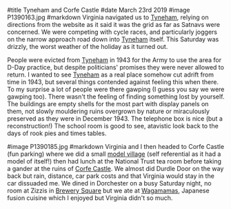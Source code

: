 #title Tyneham and Corfe Castle
#date March 23rd 2019
#image P1390163.jpg
#markdown
Virginia navigated us to [Tyneham](http://www.tynehamopc.org.uk),
relying on directions from the website as it said it was the grid as far as Satnavs were concerned. We were competing with cycle races, and particularly joggers on the narrow approach road down into [Tyneham](http://www.tynehamopc.org.uk) itself. This Saturday was drizzly, the worst weather of the holiday as it turned out.

People were evicted from [Tyneham](http://www.tynehamopc.org.uk) in 1943 for the Army to use the area for D-Day practice, but despite politicians' promises they were never allowed to return. I wanted to see [Tyneham](http://www.tynehamopc.org.uk) as a real place somehow cut adrift from time in 1943, but several things contended against feeling this when there. To my surprise a lot of people were there gawping (I guess you say we were gawping too). There wasn't the feeling of finding something lost by yourself. The buildings are empty shells for the most part with display panels on them, not slowly mouldering ruins overgrown by nature or miraculously preserved as they were in December 1943. The telephone box is nice (but a reconstruction!) The school room is good to see, atavistic look back to the days of rook pies and times tables.

#image P1390185.jpg
#markdown
Virginia and I then headed to Corfe Castle (fun parking) where we did a small
[model village](https://www.corfecastlemodelvillage.co.uk/) (self referential as it had a model of itself!) then had lunch at the National Trust tea room before taking a gander at the ruins of [Corfe Castle](https://www.nationaltrust.org.uk/corfe-castle). We almost did Durdle Door on the way back but rain, distance, car park costs and that Virginia would stay in the car dissuaded me. We dined in Dorchester on a busy Saturday night, no room at Zizzis in [Brewery Square](http://www.brewerysquare.com/) but we ate at [Wagamamas](https://www.wagamama.com/restaurants/dorchester), Japanese fusion cuisine which I enjoyed but Virginia didn't so much.
